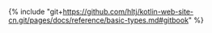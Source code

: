 {% include "git+https://github.com/hltj/kotlin-web-site-cn.git/pages/docs/reference/basic-types.md#gitbook" %}
